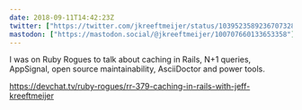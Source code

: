 ```yaml
---
date: 2018-09-11T14:42:23Z
twitter: ["https://twitter.com/jkreeftmeijer/status/1039523589236707328"]
mastodon: ["https://mastodon.social/@jkreeftmeijer/100707660133653358"]
---
```

I was on Ruby Rogues to talk about caching in Rails, N+1 queries, AppSignal, open source maintainability, AsciiDoctor and power tools.

<https://devchat.tv/ruby-rogues/rr-379-caching-in-rails-with-jeff-kreeftmeijer>
